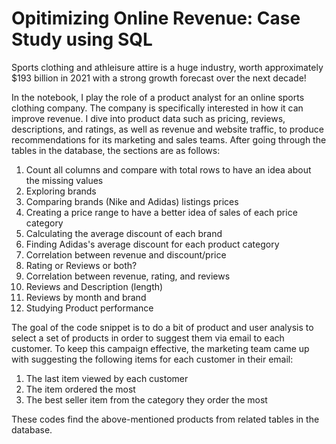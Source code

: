 # Opitimizing Online Revenue: Case Study using SQL

Sports clothing and athleisure attire is a huge industry, worth approximately $193 billion in 2021 with a strong growth forecast over the next decade!

In the notebook, I play the role of a product analyst for an online sports clothing company. The company is specifically interested in how it can improve revenue. I dive into product data such as pricing, reviews, descriptions, and ratings, as well as revenue and website traffic, to produce recommendations for its marketing and sales teams. After going through the tables in the database, the sections are as follows:

1. Count all columns and compare with total rows to have an idea about the missing values
2. Exploring brands
3. Comparing brands (Nike and Adidas) listings prices
4. Creating a price range to have a better idea of sales of each price category
5. Calculating the average discount of each brand
6. Finding Adidas's average discount for each product category
7. Correlation between revenue and discount/price
8. Rating or Reviews or both?
9. Correlation between revenue, rating, and reviews
10. Reviews and Description (length)
11. Reviews by month and brand
12. Studying Product performance


The goal of the code snippet is to do a bit of product and user analysis to select a set of products in order to suggest them via email to each customer. To keep this campaign effective, the marketing team came up with suggesting the following items for each customer in their email:
1. The last item viewed by each customer
2. The item ordered the most
3. The best seller item from the category they order the most

These codes find the above-mentioned products from related tables in the database. 
